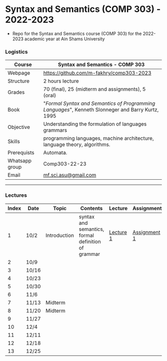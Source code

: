 # Syntax and Semantics (COMP 303) - 2022-2023

- Repo for the Syntax and Semantics course (COMP 303) for the 2022-2023 academic year at Ain Shams University

### Logistics

Course | Syntax and Semantics - COMP 303
---|----
Webpage| https://github.com/m-fakhry/comp303-2023
Structure | 2 hours lecture
Grades | 70 (final), 25 (midterm and assignments), 5 (oral)
Book | "_Formal Syntax and Semantics of Programming Languages_", Kenneth Slonneger and Barry Kurtz, 1995
Objective | Understanding the formulation of languages grammars
Skills | programming languages, machine architecture, language theory, algorithms.
Prerequists | Automata.
Whatsapp group | Comp303-22-23
Email| mf.sci.asu@gmail.com


---

### Lectures

Index | Date |Topic | Contents | Lecture | Assignment
---|---|---|---|---|---
1 | 10/2 | Introduction | syntax and semantics, formal definition of grammar | [Lecture 1](Lectures/lec1.md) | [Assignment 1](Assignments/assignment1.md)
2 | 10/9 | | | |
3 | 10/16 | | | |
4 | 10/23 | | | |
5 | 10/30 | | | |
6 | 11/6 | | | |
7 | 11/13 | Midterm | | |
8 | 11/20 | Midterm | | |
9 | 11/27 | | | |
10 | 12/4 | | | |
11 | 12/11 | | | |
12 | 12/18 | | | |
13 | 12/25 | | | |
